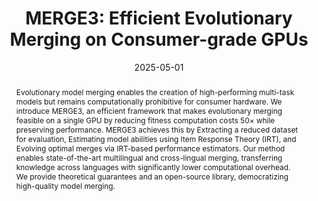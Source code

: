 ---
# Documentation: https://wowchemy.com/docs/managing-content/

title: 'MERGE3: Efficient Evolutionary Merging on Consumer-grade GPUs'
subtitle: ''
summary: ''
authors:
- Tommaso Mencattini
- minut
- crisostomi
- santilli
- rodola


# Author notes (optional)
author_notes:
  - 'Equal contribution'
  - 'Equal contribution'

tags: 
- 'featured'
categories: []
date: '2025-05-01'
lastmod: 2025-02-27T:26:44
featured: false
draft: false
publication_short: "ICML 2025"

image:
  caption: ''
  focal_point: 'Center'
  preview_only: false

projects: []
publishDate: '2025-27-02T:26:44'
publication_types:
- '1'
abstract: "Evolutionary model merging enables the creation of high-performing multi-task models but remains computationally prohibitive for consumer hardware. We introduce MERGE3, an efficient framework that makes evolutionary merging feasible on a single GPU by reducing fitness computation costs 50× while preserving performance. MERGE3 achieves this by Extracting a reduced dataset for evaluation, Estimating model abilities using Item Response Theory (IRT), and Evolving optimal merges via IRT-based performance estimators. Our method enables state-of-the-art multilingual and cross-lingual merging, transferring knowledge across languages with significantly lower computational overhead. We provide theoretical guarantees and an open-source library, democratizing high-quality model merging."

links:
- name: arXiv
  url : https://arxiv.org/abs/2502.10436
- icon: github
  icon_pack: fab
  name: 'GitHub'
  url: https://github.com/tommasomncttn/mergenetic

publication: '*Proceedings of the 42nd International Conference on Machine Learning*'
---
